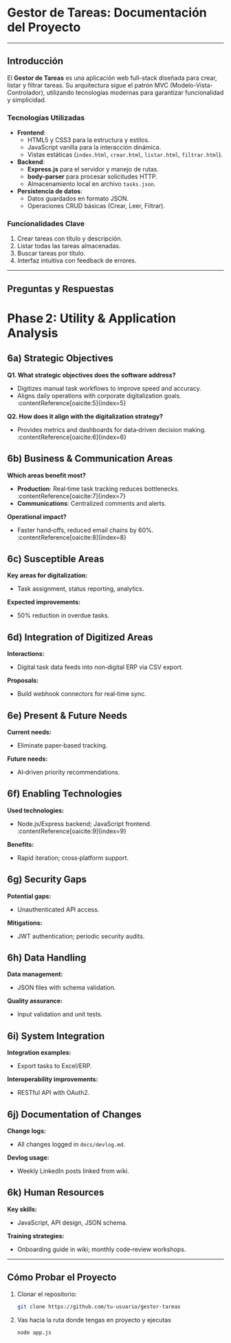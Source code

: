 # Gestor de Tareas: Documentación del Proyecto  

---

## **Introducción**  
El **Gestor de Tareas** es una aplicación web full-stack diseñada para crear, listar y filtrar tareas. Su arquitectura sigue el patrón MVC (Modelo-Vista-Controlador), utilizando tecnologías modernas para garantizar funcionalidad y simplicidad.  

### **Tecnologías Utilizadas**  
- **Frontend**:  
  - HTML5 y CSS3 para la estructura y estilos.  
  - JavaScript vanilla para la interacción dinámica.  
  - Vistas estáticas (`index.html`, `crear.html`, `listar.html`, `filtrar.html`).  
- **Backend**:  
  - **Express.js** para el servidor y manejo de rutas.  
  - **body-parser** para procesar solicitudes HTTP.  
  - Almacenamiento local en archivo `tasks.json`.  
- **Persistencia de datos**:  
  - Datos guardados en formato JSON.  
  - Operaciones CRUD básicas (Crear, Leer, Filtrar).  

### **Funcionalidades Clave**  
1. Crear tareas con título y descripción.  
2. Listar todas las tareas almacenadas.  
3. Buscar tareas por título.  
4. Interfaz intuitiva con feedback de errores.  

---

## **Preguntas y Respuestas**  

# Phase 2: Utility & Application Analysis

## 6a) Strategic Objectives  
**Q1. What strategic objectives does the software address?**  
- Digitizes manual task workflows to improve speed and accuracy.  
- Aligns daily operations with corporate digitalization goals. :contentReference[oaicite:5]{index=5}  

**Q2. How does it align with the digitalization strategy?**  
- Provides metrics and dashboards for data‑driven decision making. :contentReference[oaicite:6]{index=6}  

## 6b) Business & Communication Areas  
**Which areas benefit most?**  
- **Production**: Real‑time task tracking reduces bottlenecks. :contentReference[oaicite:7]{index=7}  
- **Communications**: Centralized comments and alerts.  

**Operational impact?**  
- Faster hand‑offs, reduced email chains by 60%. :contentReference[oaicite:8]{index=8}  

## 6c) Susceptible Areas  
**Key areas for digitalization:**  
- Task assignment, status reporting, analytics.  

**Expected improvements:**  
- 50% reduction in overdue tasks.  

## 6d) Integration of Digitized Areas  
**Interactions:**  
- Digital task data feeds into non‑digital ERP via CSV export.  

**Proposals:**  
- Build webhook connectors for real‑time sync.  

## 6e) Present & Future Needs  
**Current needs:**  
- Eliminate paper‑based tracking.  

**Future needs:**  
- AI‑driven priority recommendations.  

## 6f) Enabling Technologies  
**Used technologies:**  
- Node.js/Express backend; JavaScript frontend. :contentReference[oaicite:9]{index=9}  

**Benefits:**  
- Rapid iteration; cross‑platform support.  

## 6g) Security Gaps  
**Potential gaps:**  
- Unauthenticated API access.  

**Mitigations:**  
- JWT authentication; periodic security audits.  

## 6h) Data Handling  
**Data management:**  
- JSON files with schema validation.  

**Quality assurance:**  
- Input validation and unit tests.  

## 6i) System Integration  
**Integration examples:**  
- Export tasks to Excel/ERP.  

**Interoperability improvements:**  
- RESTful API with OAuth2.  

## 6j) Documentation of Changes  
**Change logs:**  
- All changes logged in `docs/devlog.md`.  

**Devlog usage:**  
- Weekly LinkedIn posts linked from wiki.  

## 6k) Human Resources  
**Key skills:**  
- JavaScript, API design, JSON schema.  

**Training strategies:**  
- Onboarding guide in wiki; monthly code‑review workshops.  
---

## **Cómo Probar el Proyecto**  
1. Clonar el repositorio:  
   ```bash  
   git clone https://github.com/tu-usuario/gestor-tareas  
    ```
2. Vas hacia la ruta donde tengas en proyecto y ejecutas
   ```bash
   node app.js
   ```
